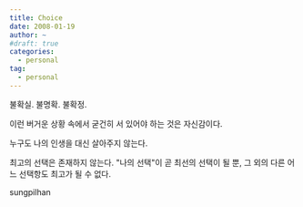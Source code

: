 ```yaml
---
title: Choice
date: 2008-01-19
author: ~
#draft: true
categories:
  - personal
tag:
  - personal
---
```






불확실. 불명확. 불확정.

이런 버거운 상황 속에서 굳건히 서 있어야 하는 것은 자신감이다.

누구도 나의 인생을 대신 살아주지 않는다.

최고의 선택은 존재하지 않는다.
"나의 선택"이 곧 최선의 선택이 될 뿐, 그 외의 다른 어느 선택항도 최고가 될 수 없다.





 








sungpilhan
         


